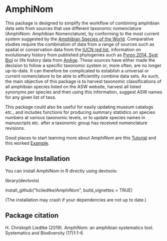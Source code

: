 # AmphiNom

This package is designed to simplify the workflow of combining amphibian data sets from sources that use different taxonomic nomenclature (AmphiNom: Amphibian Nomenclature), by conforming to the most current system suggested by the [Amphibian Species of the World](http://research.amnh.org/vz/herpetology/amphibia/). Comparative studies require the combination of data from a range of sources such as spatial or conservation data from the [IUCN red list](http://www.iucnredlist.org/), information on evolutionary history from published phylogenies such as [Pyron 2014, Syst Biol](https://doi.org/10.1093/sysbio/syu042) or life history data from [AnAge](http://genomics.senescence.info/species/). These sources have either made the decision to follow a specific taxonomic system or, more often, are no longer up-to-date. It can therefore be complicated to establish a universal or current nomenclature to be able to efficientlty combine data sets. As such, the main objective of this package is to harvest taxonomic classifications of all amphibian species listed on the ASW website, harvest all listed synonyms per species and then using this information, suggest ASW names for any given list of taxa.

This package could also be useful for easily updating museum catalogs etc., and includes functions for producing summary statistics on species numbers at various taxonomic levels, or to update species names in manuscripts etc. after a taxonomic group has received nomenclature revisions.

Good places to start learning more about AmphiNom are this [Tutorial](https://cdn.rawgit.com/hcliedtke/AmphiNom/df576f91/vignettes/AmphiNom_tutorial.html) and this worked [Example](https://cdn.rawgit.com/hcliedtke/AmphiNom/df576f91/vignettes/AmphinNom_example.html).


## Package Installation

You can install AmphiNom in R directly using devtools:

library(devtools)

install_github("hcliedtke/AmphiNom", build_vignettes = TRUE)

(The installation may crash if your dependencies are not up to date.)

## Package citation

H. Christoph Liedtke (2019). AmphiNom: an amphibian systematics tool. Systematics and Biodiversity (17)1:1-6
